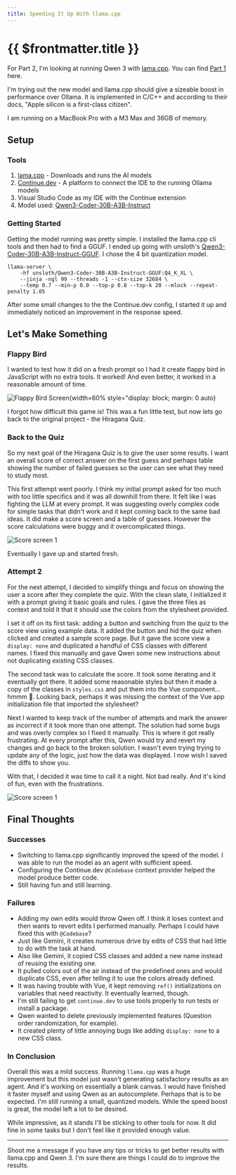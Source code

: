 ```yaml
---
title: Speeding It Up With llama.cpp
---
```


# {{ $frontmatter.title }}

For Part 2, I'm looking at running Qwen 3 with [lama.cpp](https://github.com/ggml-org/llama.cpp). You can find [Part 1](./2025-08-14_Local%20LLM%20With%20Ollama.md) here.

I'm trying out the new model and llama.cpp should give a sizeable boost in performance over Ollama. It is implemented in C/C++ and according to their docs, "Apple silicon is a first-class citizen".

I am running on a MacBook Pro with a M3 Max and 36GB of memory.

## Setup

### Tools

1. [lama.cpp](https://github.com/ggml-org/llama.cpp) - Downloads and runs the AI models
2. [Continue.dev](https://www.continue.dev) - A platform to connect the IDE to the running Ollama models
3. Visual Studio Code as my IDE with the Continue extension
4. Model used: [Qwen3-Coder-30B-A3B-Instruct](https://github.com/QwenLM/Qwen3-Coder)

### Getting Started

Getting the model running was pretty simple. I installed the llama.cpp cli tools and then had to find a GGUF. I ended up going with unsloth's [Qwen3-Coder-30B-A3B-Instruct-GGUF](https://huggingface.co/unsloth/Qwen3-Coder-30B-A3B-Instruct-GGUF). I chose the 4 bit quantization model.

```shell 
llama-server \
    -hf unsloth/Qwen3-Coder-30B-A3B-Instruct-GGUF:Q4_K_XL \
    --jinja -ngl 99 --threads -1 --ctx-size 32684 \
    --temp 0.7 --min-p 0.0 --top-p 0.8 --top-k 20 --mlock --repeat-penalty 1.05
```

After some small changes to the the Continue.dev config, I started it up and immediately noticed an improvement in the response speed.

## Let's Make Something

### Flappy Bird

I wanted to test how it did on a fresh prompt so I had it create flappy bird in JavaScript with no extra tools. It worked! And even better, it worked in a reasonable amount of time.

![ Flappy Bird Screen](/public/posts/localllm/flappy.png "Flappy Bird clone screenshot"){width=60% style="display: block; margin: 0 auto}

I forgot how difficult this game is! This was a fun little test, but now lets go back to the original project - the Hiragana Quiz.

### Back to the Quiz

So my next goal of the Hiragana Quiz is to give the user some results. I want an overall score of correct answer on the first guess and perhaps table showing the number of failed guesses so the user can see what they need to study most.

This first attempt went poorly. I think my initial prompt asked for too much with too little specifics and it was all downhill from there. It felt like I was fighting the LLM at every prompt. It was suggesting overly complex code for simple tasks that didn't work and it kept coming back to the same bad ideas. It did make a score screen and a table of guesses. However the score calculations were buggy and it overcomplicated things.

![Score screen 1](/public/posts/localllm/score.png)

Eventually I gave up and started fresh.

### Attempt 2

For the next attempt, I decided to simplify things and focus on showing the user a score after they complete the quiz. With the clean slate, I initialized it with a prompt giving it basic goals and rules. I gave the three files as context and told it that it should use the colors from the stylesheet provided.

I set it off on its first task: adding a button and switching from the quiz to the score view using example data. It added the button and hid the quiz when clicked and created a sample score page. But it gave the score view a `display: none` and duplicated a handful of CSS classes with different names. I fixed this manually and gave Qwen some new instructions about not duplicating existing CSS classes.

The second task was to calculate the score. It took some iterating and it eventually got there. It added some reasonable styles but then it made a copy of the classes in `styles.css` and put them into the Vue component... hmmm 🤔. Looking back, perhaps it was missing the context of the Vue app initialization file that imported the stylesheet?

Next I wanted to keep track of the number of attempts and mark the answer as incorrect if it took more than one attempt. The solution had some bugs and was overly complex so I fixed it manually. This is where it got really frustrating. At every prompt after this, Qwen would try and revert my changes and go back to the broken solution. I wasn't even trying trying to update any of the logic, just how the data was displayed. I now wish I saved the diffs to show you.

With that, I decided it was time to call it a night. Not bad really. And it's kind of fun, even with the frustrations.

![Score screen 1](/public/posts/localllm/score%20final.png)

## Final Thoughts

### Successes

- Switching to llama.cpp significantly improved the speed of the model. I was able to run the model as an agent with sufficient speed.
- Configuring the Continue.dev `@Codebase` context provider helped the model produce better code.
- Still having fun and still learning.

### Failures

- Adding my own edits would throw Qwen off. I think it loses context and then wants to revert edits I performed manually. Perhaps I could have fixed this with `@Codebase`?
- Just like Gemini, it creates numerous drive by edits of CSS that had little to do with the task at hand.
- Also like Gemini, it copied CSS classes and added a new name instead of reusing the existing one.
- It pulled colors out of the air instead of the predefined ones and would duplicate CSS, even after telling it to use the colors already defined.
- It was having trouble with Vue, it kept removing `ref()` initializations on variables that need reactivity. It eventually learned, though.
- I'm still failing to get `continue.dev` to use tools properly to run tests or install a package.
- Qwen wanted to delete previously implemented features (Question order randomization, for example).
- It created plenty of little annoying bugs like adding `display: none` to a new CSS class. 

### In Conclusion

Overall this was a mild success. Running `llama.cpp` was a huge improvement but this model just wasn't generating satisfactory results as an agent. And it's working on essentially a blank canvas. I would have finished it faster myself and using Qwen as an autocomplete. Perhaps that is to be expected. I'm still running a small, quantized models. While the speed boost is great, the model left a lot to be desired.

While impressive, as it stands I'll be sticking to other tools for now. It did fine in some tasks but I don't feel like it provided enough value.

---

Shoot me a message if you have any tips or tricks to get better results with llama.cpp and Qwen 3. I'm sure there are things I could do to improve the results.
